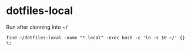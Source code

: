 dotfiles-local
==============
Run after clonning into ~/
```Shell
find ~/dotfiles-local -name "*.local" -exec bash -c 'ln -s $0 ~/' {} \;
```
